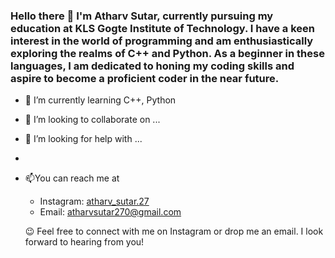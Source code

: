 ### Hello there 👋 I'm Atharv Sutar, currently pursuing my education at KLS Gogte Institute of Technology. I have a keen interest in the world of programming and am enthusiastically exploring the realms of C++ and Python. As a beginner in these languages, I am dedicated to honing my coding skills and aspire to become a proficient coder in the near future.


- 🌱 I’m currently learning  C++, Python
- 👯 I’m looking to collaborate on ...
- 🤔 I’m looking for help with ...
- 
- 📫You can reach me at
   - Instagram: [atharv_sutar.27](https://www.instagram.com/atharv_sutar.27?igsh=eGYydnY3cXpiN3J1 )
   - Email: atharvsutar270@gmail.com


  😉 Feel free to connect with me on Instagram or drop me an email. I look forward to hearing from you!
